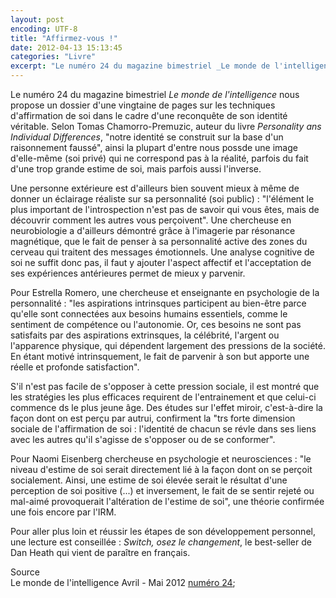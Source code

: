 ```yaml
---
layout: post
encoding: UTF-8
title: "Affirmez-vous !"
date: 2012-04-13 15:13:45
categories: "Livre"
excerpt: "Le numéro 24 du magazine bimestriel _Le monde de l'intelligence_ nous propose un dossier d'une vingtaine de pages sur les techniques d'affirmation de soi dans le cadre d'une reconquête de son identité véritable."
---
```

Le numéro 24 du magazine bimestriel _Le monde de l'intelligence_ nous propose un dossier d'une vingtaine de pages sur les techniques d'affirmation de soi dans le cadre d'une reconquête de son identité véritable.
Selon Tomas Chamorro-Premuzic, auteur du livre _Personality ans Individual Differences_, "notre identité se construit sur la base d'un raisonnement faussé", ainsi la plupart d'entre nous possde une image d'elle-même (soi privé) qui ne correspond pas à la réalité, parfois du fait d'une trop grande estime de soi, mais parfois aussi l'inverse.   
  
Une personne extérieure est d'ailleurs bien souvent mieux à même de donner un éclairage réaliste sur sa personnalité (soi public) : "l'élément le plus important de l'introspection n'est pas de savoir qui vous êtes, mais de découvrir comment les autres vous perçoivent". Une chercheuse en neurobiologie a d'ailleurs démontré grâce à l'imagerie par résonance magnétique, que le fait de penser à sa personnalité active des zones du cerveau qui traitent des messages émotionnels. Une analyse cognitive de soi ne suffit donc pas, il faut y ajouter l'aspect affectif et l'acceptation de ses expériences antérieures permet de mieux y parvenir.   
  
Pour Estrella Romero, une chercheuse et enseignante en psychologie de la personnalité : "les aspirations intrinsques participent au bien-être parce qu'elle sont connectées aux besoins humains essentiels, comme le sentiment de compétence ou l'autonomie. Or, ces besoins ne sont pas satisfaits par des aspirations extrinsques, la célébrité, l'argent ou l'apparence physique, qui dépendent largement des pressions de la société. En étant motivé intrinsquement, le fait de parvenir à son but apporte une réelle et profonde satisfaction".  
  
S'il n'est pas facile de s'opposer à cette pression sociale, il est montré que les stratégies les plus efficaces requirent de l'entrainement et que celui-ci commence ds le plus jeune âge. Des études sur l'effet miroir, c'est-à-dire la façon dont on est perçu par autrui, confirment la "trs forte dimension sociale de l'affirmation de soi : l'identité de chacun se révle dans ses liens avec les autres qu'il s'agisse de s'opposer ou de se conformer".   
  
Pour Naomi Eisenberg chercheuse en psychologie et neurosciences : "le niveau d'estime de soi serait directement lié à la façon dont on se perçoit socialement. Ainsi, une estime de soi élevée serait le résultat d'une perception de soi positive (...) et inversement, le fait de se sentir rejeté ou mal-aimé provoquerait l'altération de l'estime de soi", une théorie confirmée une fois encore par l'IRM.  
  
Pour aller plus loin et réussir les étapes de son développement personnel, une lecture est conseillée : _Switch, osez le changement_, le best-seller de Dan Heath qui vient de paraître en français.  
  
Source  
Le monde de l'intelligence Avril - Mai 2012 [numéro 24](http://www.mondeo.fr/index.php?option=com_content&task=view&id=754&Itemid=1&PHPSESSID=a6a1faf0df233b495e99a518c30325c9);